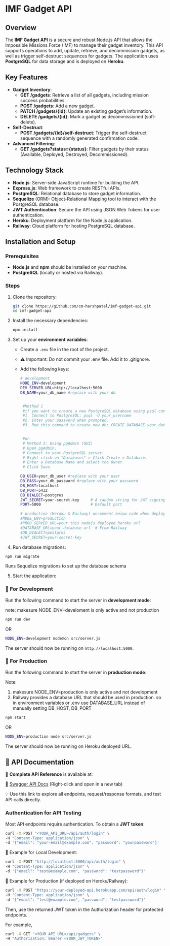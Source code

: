 # IMF Gadget API

## Overview

The **IMF Gadget API** is a secure and robust Node.js API that allows the Impossible Missions Force (IMF) to manage their gadget inventory. This API supports operations to add, update, retrieve, and decommission gadgets, as well as trigger self-destruct sequences for gadgets. The application uses **PostgreSQL** for data storage and is deployed on **Heroku**.

## Key Features

- **Gadget Inventory**:
  - **GET /gadgets**: Retrieve a list of all gadgets, including mission success probabilities.
  - **POST /gadgets**: Add a new gadget.
  - **PATCH /gadgets/{id}**: Update an existing gadget’s information.
  - **DELETE /gadgets/{id}**: Mark a gadget as decommissioned (soft-delete).
- **Self-Destruct**:
  - **POST /gadgets/{id}/self-destruct**: Trigger the self-destruct sequence with a randomly generated confirmation code.
- **Advanced Filtering**:
  - **GET /gadgets?status={status}**: Filter gadgets by their status (Available, Deployed, Destroyed, Decommissioned).

## Technology Stack

- **Node.js**: Server-side JavaScript runtime for building the API.
- **Express.js**: Web framework to create RESTful APIs.
- **PostgreSQL**: Relational database to store gadget information.
- **Sequelize** (ORM): Object-Relational Mapping tool to interact with the PostgreSQL database.
- **JWT Authentication**: Secure the API using JSON Web Tokens for user authentication.
- **Heroku**: Deployment platform for the Node.js application.
- **Railway**: Cloud platform for hosting PostgreSQL database.

## Installation and Setup

### Prerequisites

- **Node.js** and **npm** should be installed on your machine.
- **PostgreSQL** (locally or hosted via Railway).

### Steps

1. Clone the repository:

   ```bash
   git clone https://github.com/cm-harshpatel/imf-gadget-api.git
   cd imf-gadget-api
   ```

2. Install the necessary dependencies:

   ```bash
   npm install
   ```

3. Set up your **environment variables**:

   - Create a `.env` file in the root of the project.
   - ⚠️ Important: Do not commit your .env file. Add it to .gitignore.

   - Add the following keys:

     ```bash
     # development
     NODE_ENV=development
     DEV_SERVER_URL=http://localhost:5000
     DB_NAME=your_db_name #replace with your db


      #Method 1
      #if you want to create a new PostgreSQL database using psql command-line tool
      #1. Connect to PostgreSQL: psql -U your_username
      #2. Enter your password when prompted.
      #3. Run this command to create new db: CREATE DATABASE your_database_name;


      #or
      # Method 2: Using pgAdmin (GUI)
      # Open pgAdmin.
      # Connect to your PostgreSQL server.
      # Right-click on "Databases" > Click Create > Database.
      # Enter a Database Name and select the Owner.
      # Click Save.

     DB_USER=your_db_user #replace with your user
     DB_PASS=your_db_password #replace with your password
     DB_HOST=localhost
     DB_PORT=5432
     DB_DIALECT=postgres
     JWT_SECRET=your-secret-key     # A random string for JWT signing
     PORT=5000                      # Default port

     # production (Heroku & Railway) uncomment below code when deploying and comment out above code
     #NODE_ENV=production
     #PROD_SERVER_URL=your this nodejs deployed heroku url
     #DATABASE_URL=your-database-url  # From Railway
     #DB_DIALECT=postgres
     #JWT_SECRET=your-secret-key
     ```

4. Run database migrations:

```bash
npm run migrate
```

Runs Sequelize migrations to set up the database schema

5. Start the application:

### 🔹 For Development

Run the following command to start the server in **development mode**:

note: makesure NODE_ENV=develoment is only active and not production

```bash
npm run dev
```

OR

```bash
NODE_ENV=development nodemon src/server.js

```

The server should now be running on `http://localhost:5000`.

### 🔹 For Production

Run the following command to start the server in **production mode**:

Note:

1. makesure NODE_ENV=production is only active and not development
2. Railway provides a database URL that should be used in production.
   so in environment variables or .env use DATABASE_URL instead of manually setting DB_HOST, DB_PORT

```bash
npm start
```

OR

```bash
NODE_ENV=production node src/server.js
```

The server should now be running on Heroku deployed URL.

## 🚀 API Documentation

📌 **Complete API Reference** is available at:

🔗 [Swagger API Docs](https://imf-api-final-c50c8ddf9877.herokuapp.com/api-docs/) (Right-click and open in a new tab)

💡 Use this link to explore all endpoints, request/response formats, and test API calls directly.

### **Authentication for API Testing**

Most API endpoints require authentication. To obtain a **JWT token**:

```bash
curl -X POST "<YOUR_API_URL>/api/auth/login" \
-H "Content-Type: application/json" \
-d '{"email": "your-email@example.com", "password": "yourpassword"}'
```

🔹 Example for Local Development:

```bash
curl -X POST "http://localhost:5000/api/auth/login" \
-H "Content-Type: application/json" \
-d '{"email": "test@example.com", "password": "testpassword"}'
```

🔹 Example for Production (if deployed on Heroku/Railway):

```bash
curl -X POST "https://your-deployed-api.herokuapp.com/api/auth/login" \
-H "Content-Type: application/json" \
-d '{"email": "test@example.com", "password": "testpassword"}'
```

Then, use the returned JWT token in the Authorization header for protected endpoints.

For example,

```bash
curl -X GET "<YOUR_API_URL>/api/gadgets" \
-H "Authorization: Bearer <YOUR_JWT_TOKEN>"
```
